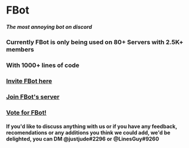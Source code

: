 # **FBot**
##### *The most annoying bot on discord*

### Currently FBot is only being used on 80+ Servers with 2.5K+ members

### With 1000+ lines of code

### [Invite FBot here](https://discord.com/oauth2/authorize?client_id=711934102906994699&permissions=8&scope=bot)

### [Join FBot's server](https://discord.gg/BDpXRq9)

### [Vote for FBot!](https://top.gg/bot/711934102906994699/vote)

#### If you'd like to discuss anything with us or if you have any feedback, recomendations or any additions you think we could add, we'd be delighted, you can DM @justjude#2296 or @LinesGuy#9260
